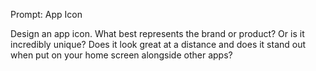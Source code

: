 Prompt: App Icon

Design an app icon. What best represents the brand or product? Or is it incredibly unique? Does it look great at a distance and does it stand out when put on your home screen alongside other apps?
